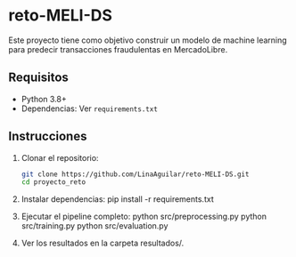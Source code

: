 # reto-MELI-DS

Este proyecto tiene como objetivo construir un modelo de machine learning para predecir transacciones fraudulentas en MercadoLibre.

## Requisitos

- Python 3.8+
- Dependencias: Ver `requirements.txt`

## Instrucciones

1. Clonar el repositorio:
   ```bash
   git clone https://github.com/LinaAguilar/reto-MELI-DS.git
   cd proyecto_reto

2. Instalar dependencias:
    pip install -r requirements.txt

3. Ejecutar el pipeline completo:
    python src/preprocessing.py
    python src/training.py
    python src/evaluation.py

4. Ver los resultados en la carpeta resultados/.
    

